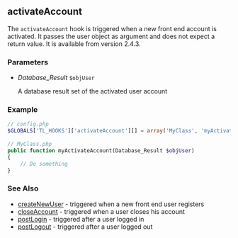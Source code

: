 activateAccount
---------------

The ```activateAccount``` hook is triggered when a new front end account is activated. It passes the user object as argument and does not expect a return value. It is available from version 2.4.3.


### Parameters ###

- *Database_Result* ```$objUser```  

	A database result set of the activated user account


### Example ###

```php
// config.php
$GLOBALS['TL_HOOKS']['activateAccount'][] = array('MyClass', 'myActivateAccount');
 
// MyClass.php
public function myActivateAccount(Database_Result $objUser)
{
    // Do something
}
```


### See Also ###

- [createNewUser](hooks/createNewUser.md) - triggered when a new front end user registers
- [closeAccount](hooks/closeAccount.md) - triggered when a user closes his account
- [postLogin](hooks/postLogin.md) - triggered after a user logged in
- [postLogout](hooks/postLogout.md) - triggered after a user logged out